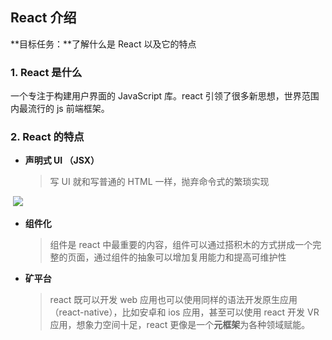 ## React 介绍

**目标任务：**了解什么是 React 以及它的特点

### 1. React 是什么

一个专注于构建用户界面的 JavaScript 库。react 引领了很多新思想，世界范围内最流行的 js 前端框架。

### 2. React 的特点

- **声明式 UI （JSX）**

  > 写 UI 就和写普通的 HTML 一样，抛弃命令式的繁琐实现

​	![](/Users/Kurja/Desktop/Typora/React/%E7%AC%AC%E4%B8%80%E6%AC%A1%E7%B3%BB%E7%BB%9F%E5%AD%A6%E4%B9%A0/e6c9d24egy1h4mrwwrlzzj211y0ecab6.jpg)

- **组件化**

  > 组件是 react 中最重要的内容，组件可以通过搭积木的方式拼成一个完整的页面，通过组件的抽象可以增加复用能力和提高可维护性

- **矿平台**

  > react 既可以开发 web 应用也可以使用同样的语法开发原生应用（react-native），比如安卓和 ios 应用，甚至可以使用 react 开发 VR 应用，想象力空间十足，react 更像是一个**元框架**为各种领域赋能。